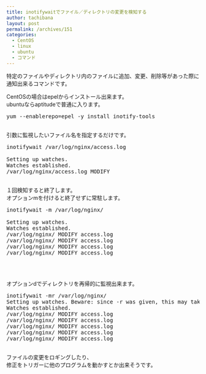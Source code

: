 ```yaml
---
title: inotifywaitでファイル／ディレクトリの変更を検知する
author: tachibana
layout: post
permalink: /archives/151
categories:
  - CentOS
  - linux
  - ubuntu
  - コマンド
---
```

特定のファイルやディレクトリ内のファイルに追加、変更、削除等があった際に  
通知出来るコマンドです。

CentOSの場合はepelからインストール出来ます。  
ubuntuならaptitudeで普通に入ります。

<pre class="brush: plain; title: ; notranslate" title="">yum --enablerepo=epel -y install inotify-tools

</pre>

引数に監視したいファイル名を指定するだけです。

<pre class="brush: plain; title: ; notranslate" title="">inotifywait /var/log/nginx/access.log

Setting up watches.
Watches established.
/var/log/nginx/access.log MODIFY

</pre>

１回検知すると終了します。  
オプションmを付けると終了せずに常駐します。

<pre class="brush: plain; title: ; notranslate" title="">inotifywait -m /var/log/nginx/

Setting up watches.
Watches established.
/var/log/nginx/ MODIFY access.log
/var/log/nginx/ MODIFY access.log
/var/log/nginx/ MODIFY access.log
/var/log/nginx/ MODIFY access.log

&nbsp;

</pre>

オプションdでディレクトリを再帰的に監視出来ます。

<pre class="brush: plain; title: ; notranslate" title="">inotifywait -mr /var/log/nginx/
Setting up watches. Beware: since -r was given, this may take a while!
Watches established.
/var/log/nginx/ MODIFY access.log
/var/log/nginx/ MODIFY access.log
/var/log/nginx/ MODIFY access.log
/var/log/nginx/ MODIFY access.log
/var/log/nginx/ MODIFY access.log

</pre>

ファイルの変更をロギングしたり、  
修正をトリガーに他のプログラムを動かすとか出来そうです。